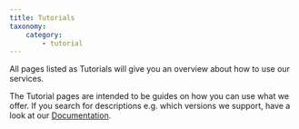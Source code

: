 ```yaml
---
title: Tutorials
taxonomy:
    category:
        - tutorial
---
```


All pages listed as Tutorials will give you an overview about how to use our services.

The Tutorial pages are intended to be guides on how you can use what we offer. If you search for descriptions e.g. which versions we support, have a look at our [Documentation](/documentation/).